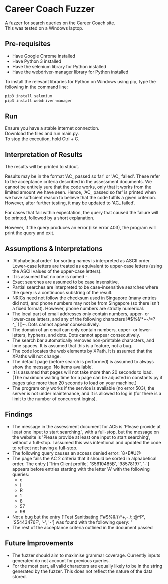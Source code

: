 # Career Coach Fuzzer
A fuzzer for search queries on the Career Coach site.  
This was tested on a Windows laptop.
## Pre-requisites
* Have Google Chrome installed
* Have Python 3 installed
* Have the selenium library for Python installed
* Have the webdriver-manager library for Python installed

To install the relevant libraries for Python on Windows using pip, type the following in the command line:
```bash
pip3 install selenium
pip3 install webdriver-manager
```
## Run
Ensure you have a stable internet connection.  
Download the files and run main.py.  
To stop the execution, hold Ctrl + C.
## Interpretation of Results
The results will be printed to stdout.  

Results may be in the format 'AC_ passed so far' or 'AC_ failed'. These refer to the acceptance criteria described in the assessment documents. We cannot be entirely sure that the code works, only that it works from the limited amount we have seen. Hence, 'AC_ passed so far' is printed when we have sufficient reason to believe that the code fulfils a given criterion. However, after further testing, it may be updated to 'AC_ failed'.  

For cases that fail within expectation, the query that caused the failure will be printed, followed by a short explanation.  

However, if the query produces an error (like error 403), the program will print the query and exit.
## Assumptions & Interpretations
* 'Alphabetical order' for sorting names is interpreted as ASCII order. Lower-case letters are treated as equivalent to upper-case letters (using the ASCII values of the upper-case letters).
* It is assumed that no one is named -.
* Exact searches are assumed to be case insensitive.
* Partial searches are interpreted to be case-insensitive searches where the query is a continuous substring of the result.
* NRICs need not follow the checksum used in Singapore (many entries did not), and phone numbers may not be from Singapore (so there isn't a fixed format). However, phone numbers are strictly numerical.
* The local part of email addresses only contain numbers, upper- or lower-case letters, and any of the following characters !#$%&'*+-/=?^_`{|}~. Dots cannot appear consecutively.
* The domain of an email can only contain numbers, upper- or lower-letters, hyphens, and dots. Dots cannot appear consecutively.
* The search bar automatically removes non-printable characters, and lone spaces. It is assumed that this is a feature, not a bug.
* The code locates the web elements by XPath. It is assumed that the XPaths will not change.
* The default page (before search is performed) is assumed to always show the message 'No items available'.
* It is assumed that pages will not take more than 20 seconds to load. (The maximum waiting time for a page can be adjusted in constants.py if pages take more than 20 seconds to load on your machine.)
* The program only works if the service is available (no error 503), the server is not under maintenance, and it is allowed to log in (for there is a limit to the number of concurrent logins).
## Findings
* The message in the assessment document for AC5 is 'Please provide at least one input to start searching.', with a full-stop, but the message on the website is 'Please provide at least one input to start searching', without a full-stop. I assumed this was intentional and updated the code to reflect not having a full-stop.
* The following query causes an access denied error: `8+E#U@
* The page fails the AC 2 criteria that it should be sorted in alphabetical order. The entry ['Trim Client profile', 'S5610485B', '98578197', '-'] appears before entries starting with the letter 'A' with the following queries:
  * c
  * i
  * R
  * 1
  * 8
  * 57
  * 98
* Not a bug but the entry ['Test Sanitisating !"#$%&'()*+,-./:;@^P', 'S5443476F', '-', '-'] was found with the following query: "
* The rest of the acceptance criteria outlined in the document passed 
## Future Improvements
* The fuzzer should aim to maximise grammar coverage. Currently inputs generated do not account for previous queries.
* For the most part, all valid characters are equally likely to be in the string generated by the fuzzer. This does not reflect the nature of the data stored.
